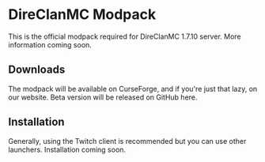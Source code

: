 # DireClanMC Modpack
This is the official modpack required for DireClanMC 1.7.10 server. More information coming soon.

## Downloads
The modpack will be available on CurseForge, and if you're just that lazy, on our website.
Beta version will be released on GitHub here.

## Installation
Generally, using the Twitch client is recommended but you can use other launchers. Installation coming soon.
